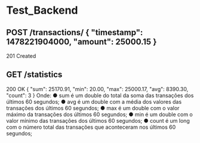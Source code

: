 # Test_Backend


POST /transactions/
{
"timestamp": 1478221904000,
"amount": 25000.15
}
--
201 Created



GET /statistics
--
200 OK
{
"sum": 25170.91,
"min": 20.00,
"max": 25000.17,
"avg": 8390.30,
"count": 3
}
Onde:
● sum é um double do total da soma das transações dos últimos 60 segundos;
● avg é um double com a média dos valores das transações dos últimos 60 segundos;
● max é um double com o valor máximo da transações dos últimos 60 segundos;
● min é um double com o valor mínimo das transações dos últimos 60 segundos;
● count é um long com o número total das transações que aconteceram nos últimos 60
segundos;
